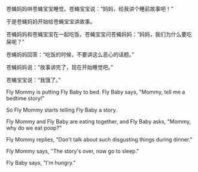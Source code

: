 苍蝇妈妈哄苍蝇宝宝睡觉。苍蝇宝宝说：“妈妈，给我讲个睡前故事吧！”

于是苍蝇妈妈开始给苍蝇宝宝讲故事。

苍蝇妈妈和苍蝇宝宝在一起吃饭，苍蝇宝宝问苍蝇妈妈：”妈妈，我们为什么要吃屎呢？”

苍蝇妈妈回答：“吃饭的时候，不要讲这么恶心的话题。”

苍蝇妈妈说：“故事讲完了，现在开始睡觉吧。”

苍蝇宝宝说：“我饿了。”



Fly Mommy is putting Fly Baby to bed. Fly Baby says, "Mommy, tell me a bedtime story!"

So Fly Mommy starts telling Fly Baby a story.

Fly Mommy and Fly Baby are eating together, and Fly Baby asks, "Mommy, why do we eat poop?"

Fly Mommy replies, "Don't talk about such disgusting things during dinner."

Fly Mommy says, "The story's over, now go to sleep."

Fly Baby says, "I'm hungry."
